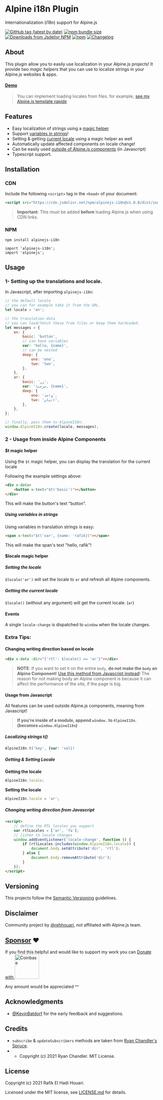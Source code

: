 # Alpine i18n Plugin

Internationalization (i18n) support for Alpine.js

[![GitHub tag (latest by date)](https://img.shields.io/github/v/tag/rehhouari/alpinejs-i18n)](https://github.com/rehhouari/alpinejs-i18n/tree/1.0.0)
[![npm bundle size](https://img.shields.io/bundlephobia/minzip/alpinejs-i18n)](https://bundlephobia.com/result?p=alpinejs-i18n@1.0.0)
[![Downloads from Jsdelivr NPM](https://img.shields.io/jsdelivr/npm/hm/alpinejs-i18n)](https://www.jsdelivr.com/package/npm/alpinejs-i18n)
[![npm](https://img.shields.io/npm/dm/alpinejs-i18n)](https://npmjs.com/package/alpinejs-i18n)
[![Changelog](https://img.shields.io/badge/change-log-log)](/CHANGELOG.md)

## About

This plugin allow you to easily use localization in your Alpine.js projects!
It provide two _magic helpers_ that you can use to localize strings in your Alpine.js websites & apps.

#### [Demo](https://alpinejs-i18n-example.vercel.app/)

> You can implement loading locales from files. for example, [see my Alpine.js template _rapide_](https://github.com/rehhouari/rapide)

## Features

-   Easy localization of strings using a [magic helper](#t-magic-helper)
-   Support [variables in strings](#using-variables-in-strings)!
-   Setting & getting [current locale](#locale-magic-helper) using a magic helper as well
-   Automatically update affected components on locale change!
-   Can be easily used [outside of Alpine.js components](#usage-from-javascript) (in Javascript)
-   Typescript support.

## Installation

### CDN

Include the following `<script>` tag in the `<head>` of your document:

```html
<script src="https://cdn.jsdelivr.net/npm/alpinejs-i18n@v1.0.0/dist/index.umd.js"></script>
```

> **Important**: This must be added **before** loading Alpine.js when using CDN links.

### NPM

```
npm install alpinejs-i18n
```

```
import 'alpinejs-i18n';
import 'alpinejs';
```

## Usage

### 1- Setting up the translations and locale.

In Javascript, after importing `alpinejs-i18n`:

```js
// the default locale
// you can for example take it from the URL.
let locale = 'en';

// the translation data
// you can load/fetch these from files or keep them hardcoded.
let messages = {
	en: {
		basic: 'button',
		// can have variables
		var: 'hello, {name}',
		// can be nested
		deep: {
			one: 'one',
			two: 'two',
		},
	},
	ar: {
		basic: 'زر',
		var: 'مرحبا, {name}',
		deep: {
			one: 'واحد',
			two: 'اثنان',
		},
	},
};

// finally, pass them to AlpineI18n:
window.AlpineI18n.create(locale, messages);
```

### 2 - Usage from inside Alpine Components

#### $t magic helper

Using the `$t` magic helper, you can display the translation for the current locale

Following the example settings above:

```html
<div x-data>
	<button x-text="$t('basic')"></button>
</div>
```

This will make the button's text "button".

##### Using variables in strings

Using variables in translation strings is easy:

```html
<span x-text="$t('var', {name: 'rafik})"></span>
```

This will make the span's text "hello, rafik"!

#### $locale magic helper

##### Setting the locale

`$locale('ar')` will set the locale to `ar` and refresh all Alpine components.

##### Getting the current locale

`$locale()` (without any argument) will get the current locale. (`ar`)

#### Events

A single `locale-change` is dispatched to `window` when the locale changes.

### Extra Tips:

#### Changing writing direction based on locale

```html
<div x-data :dir="{'rtl': $locale() == 'ar'}"></div>
```

> **NOTE**: If you want to set it on the entire `body`, **do not make the `body` an Alpine Component**!
> [Use this method from Javascript instead](#Changing-writing-direction-from-Javascript)!
> The reason for not making body an Alpine component is because it can affect the performance of the site, if the page is big.

#### Usage from Javascript

All features can be used outside Alpine.js components, meaning from Javascript!

> **If you're inside of a module, append `window.` to `AlpineI18n`. (becomes `window.AlpineI18n`)**

##### Localizing strings t()

```js
AlpineI18n.t('key', {var: 'val})
```

##### Getting & Setting Locale

**Getting the locale**

```js
AlpineI18n.locale;
```

**Setting the locale**

```js
AlpineI18n.locale = 'ar';
```

##### Changing writing direction from Javascript

```html
<script>
	// define the RTL locales you support
	var rtlLocales = ['ar', 'fa'];
	// listen to locale changes
	window.addEventListener('locale-change', function () {
		if (rtlLocales.includes(window.AlpineI18n.locale)) {
			document.body.setAttribute('dir', 'rtl');
		} else {
			document.body.removeAttribute('dir');
		}
	});
</script>
```

## Versioning

This projects follow the [Semantic Versioning](https://semver.org/) guidelines.

## Disclaimer

Community project by [@rehhouari](https://github.com/rehhouari), not affiliated with Alpine.js team.

## [Sponsor](http://sponsor.rehhouari.eu.org) ♥️

If you find this helpful and would like to support my work you can
<a href="http://sponsor.rehhouari.eu.org" alt="donate crypto with coinbase">Donate with <img src="https://upload.wikimedia.org/wikipedia/commons/1/1a/Coinbase.svg" alt="Coinbase" width="80"/>
</a>

Any amount would be appreciated ^^

## Acknowledgments

-   [@KevinBatdorf](https://twitter.com/KevinBatdorf) for the early feedback and suggestions.

## Credits

-   `subscribe` & `updateSubscribers` methods are taken from [Ryan Chandler's](https://github.com/ryangjchandler) [Spruce](https://github.com/ryangjchandler/spruce).
-   -   Copyright (c) 2021 Ryan Chandler. MIT License.

## License

Copyright (c) 2021 Rafik El Hadi Houari.

Licensed under the MIT license, see [LICENSE.md](LICENSE.md) for details.
